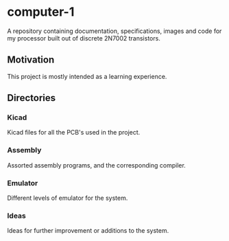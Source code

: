 # computer-1
A repository containing documentation, specifications, images and code for my processor built out of discrete 2N7002  transistors.

## Motivation
This project is mostly intended as a learning experience. 

## Directories
### Kicad
Kicad files for all the PCB's used in the project.
### Assembly
Assorted assembly programs, and the corresponding compiler.
### Emulator
Different levels of emulator for the system.
### Ideas
Ideas for further improvement or additions to the system.

